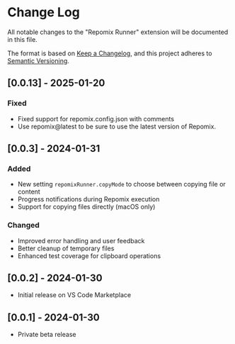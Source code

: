 # Change Log

All notable changes to the "Repomix Runner" extension will be documented in this file.

The format is based on [Keep a Changelog](https://keepachangelog.com/en/1.1.0/),
and this project adheres to [Semantic Versioning](https://semver.org/spec/v2.0.0.html).

## [0.0.13] - 2025-01-20

### Fixed

- Fixed support for repomix.config.json with comments
- Use repomix@latest to be sure to use the latest version of Repomix.

## [0.0.3] - 2024-01-31

### Added

- New setting `repomixRunner.copyMode` to choose between copying file or content
- Progress notifications during Repomix execution
- Support for copying files directly (macOS only)

### Changed

- Improved error handling and user feedback
- Better cleanup of temporary files
- Enhanced test coverage for clipboard operations

## [0.0.2] - 2024-01-30

- Initial release on VS Code Marketplace

## [0.0.1] - 2024-01-30

- Private beta release
